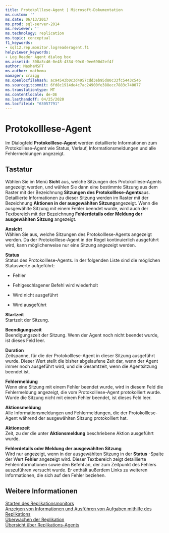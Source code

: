 ```yaml
---
title: Protokolllese-Agent | Microsoft-Dokumentation
ms.custom: ''
ms.date: 06/13/2017
ms.prod: sql-server-2014
ms.reviewer: ''
ms.technology: replication
ms.topic: conceptual
f1_keywords:
- sql12.rep.monitor.logreaderagent.f1
helpviewer_keywords:
- Log Reader Agent dialog box
ms.assetid: 300a3c46-0e48-4334-99c0-9ee690d2ef4f
author: MashaMSFT
ms.author: mathoma
manager: craigg
ms.openlocfilehash: ac94543b0c3d4957cdd3eb95d80c33fc5443c546
ms.sourcegitcommit: 6fd8c1914de4c7ac24900fe388ecc7883c740077
ms.translationtype: MT
ms.contentlocale: de-DE
ms.lasthandoff: 04/25/2020
ms.locfileid: "63057791"
---
```

# <a name="log-reader-agent"></a>Protokolllese-Agent
  Im Dialogfeld **Protokolllese-Agent** werden detaillierte Informationen zum Protokolllese-Agent wie Status, Verlauf, Informationsmeldungen und alle Fehlermeldungen angezeigt.  
  
## <a name="options"></a>Tastatur  
 Wählen Sie im Menü **Sicht** aus, welche Sitzungen des Protokolllese-Agents angezeigt werden, und wählen Sie dann eine bestimmte Sitzung aus dem Raster mit der Bezeichnung **Sitzungen des Protokolllese-Agents**aus. Detaillierte Informationen zu dieser Sitzung werden im Raster mit der Bezeichnung **Aktionen in der ausgewählten Sitzung**angezeigt. Wenn die ausgewählte Sitzung mit einem Fehler beendet wurde, wird auch der Textbereich mit der Bezeichnung **Fehlerdetails oder Meldung der ausgewählten Sitzung** angezeigt.  
  
 **Ansicht**  
 Wählen Sie aus, welche Sitzungen des Protokolllese-Agents angezeigt werden. Da der Protokolllese-Agent in der Regel kontinuierlich ausgeführt wird, kann möglicherweise nur eine Sitzung angezeigt werden.  
  
 **Status**  
 Status des Protokolllese-Agents. In der folgenden Liste sind die möglichen Statuswerte aufgeführt:  
  
-   Fehler  
  
-   Fehlgeschlagener Befehl wird wiederholt  
  
-   Wird nicht ausgeführt  
  
-   Wird ausgeführt  
  
 **Startzeit**  
 Startzeit der Sitzung.  
  
 **Beendigungszeit**  
 Beendigungszeit der Sitzung. Wenn der Agent noch nicht beendet wurde, ist dieses Feld leer.  
  
 **Duration**  
 Zeitspanne, für die der Protokolllese-Agent in dieser Sitzung ausgeführt wurde. Dieser Wert stellt die bisher abgelaufene Zeit dar, wenn der Agent immer noch ausgeführt wird, und die Gesamtzeit, wenn die Agentsitzung beendet ist.  
  
 **Fehlermeldung**  
 Wenn eine Sitzung mit einem Fehler beendet wurde, wird in diesem Feld die Fehlermeldung angezeigt, die vom Protokolllese-Agent protokolliert wurde. Wurde die Sitzung nicht mit einem Fehler beendet, ist dieses Feld leer.  
  
 **Aktionsmeldung**  
 Alle Informationsmeldungen und Fehlermeldungen, die der Protokolllese-Agent während der ausgewählten Sitzung protokolliert hat.  
  
 **Aktionszeit**  
 Zeit, zu der die unter **Aktionsmeldung** beschriebene Aktion ausgeführt wurde.  
  
 **Fehlerdetails oder Meldung der ausgewählten Sitzung**  
 Wird nur angezeigt, wenn in der ausgewählten Sitzung in der **Status** -Spalte der Wert **Fehler** angezeigt wird. Dieser Textbereich zeigt detaillierte Fehlerinformationen sowie den Befehl an, der zum Zeitpunkt des Fehlers auszuführen versucht wurde. Er enthält außerdem Links zu weiteren Informationen, die sich auf den Fehler beziehen.  
  
## <a name="see-also"></a>Weitere Informationen  
 [Starten des Replikationsmonitors](monitor/start-the-replication-monitor.md)   
 [Anzeigen von Informationen und Ausführen von Aufgaben mithilfe des Replikations](monitor/view-information-and-perform-tasks-replication-monitor.md)   
 [Überwachen der Replikation](monitoring-replication.md)   
 [Übersicht über Replikations-Agents](agents/replication-agents-overview.md)  
  
  
